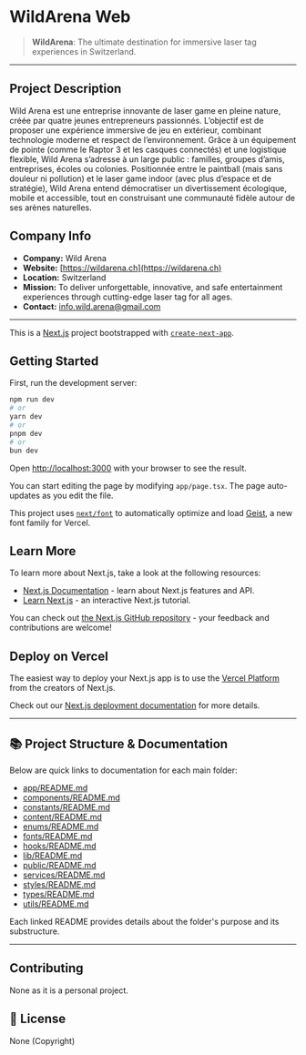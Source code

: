 # WildArena Web

> **WildArena**: The ultimate destination for immersive laser tag experiences in Switzerland.

---

## Project Description

Wild Arena est une entreprise innovante de laser game en pleine nature, créée par quatre jeunes entrepreneurs passionnés. L’objectif est de proposer une expérience immersive de jeu en extérieur, combinant technologie moderne et respect de l’environnement. Grâce à un équipement de pointe (comme le Raptor 3 et les casques connectés) et une logistique flexible, Wild Arena s’adresse à un large public : familles, groupes d’amis, entreprises, écoles ou colonies. Positionnée entre le paintball (mais sans douleur ni pollution) et le laser game indoor (avec plus d’espace et de stratégie), Wild Arena entend démocratiser un divertissement écologique, mobile et accessible, tout en construisant une communauté fidèle autour de ses arènes naturelles.

## Company Info

- **Company:** Wild Arena
- **Website:** [https://wildarena.ch](https://wildarena.ch)
- **Location:** Switzerland
- **Mission:** To deliver unforgettable, innovative, and safe entertainment experiences through cutting-edge laser tag for all ages.
- **Contact:** info.wild.arena@gmail.com

---

This is a [Next.js](https://nextjs.org) project bootstrapped with [`create-next-app`](https://nextjs.org/docs/app/api-reference/cli/create-next-app).

## Getting Started

First, run the development server:

```bash
npm run dev
# or
yarn dev
# or
pnpm dev
# or
bun dev
```

Open [http://localhost:3000](http://localhost:3000) with your browser to see the result.

You can start editing the page by modifying `app/page.tsx`. The page auto-updates as you edit the file.

This project uses [`next/font`](https://nextjs.org/docs/app/building-your-application/optimizing/fonts) to automatically optimize and load [Geist](https://vercel.com/font), a new font family for Vercel.

## Learn More

To learn more about Next.js, take a look at the following resources:

- [Next.js Documentation](https://nextjs.org/docs) - learn about Next.js features and API.
- [Learn Next.js](https://nextjs.org/learn) - an interactive Next.js tutorial.

You can check out [the Next.js GitHub repository](https://github.com/vercel/next.js) - your feedback and contributions are welcome!

## Deploy on Vercel

The easiest way to deploy your Next.js app is to use the [Vercel Platform](https://vercel.com/new?utm_medium=default-template&filter=next.js&utm_source=create-next-app&utm_campaign=create-next-app-readme) from the creators of Next.js.

Check out our [Next.js deployment documentation](https://nextjs.org/docs/app/building-your-application/deploying) for more details.

---

## 📚 Project Structure & Documentation

Below are quick links to documentation for each main folder:

- [app/README.md](./app/README.md)
- [components/README.md](./components/README.md)
- [constants/README.md](./constants/README.md)
- [content/README.md](./content/README.md)
- [enums/README.md](./enums/README.md)
- [fonts/README.md](./fonts/README.md)
- [hooks/README.md](./hooks/README.md)
- [lib/README.md](./lib/README.md)
- [public/README.md](./public/README.md)
- [services/README.md](./services/README.md)
- [styles/README.md](./styles/README.md)
- [types/README.md](./types/README.md)
- [utils/README.md](./utils/README.md)

Each linked README provides details about the folder's purpose and its substructure.

---

## Contributing

None as it is a personal project.

## 📝 License

None (Copyright)